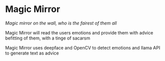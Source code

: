 # Magic Mirror
_Magic mirror on the wall, who is the fairest of them all_

Magic Mirror will read the users emotions and provide them with advice befitting of them, with a tinge of sacarsm

Magic Mirror uses deepface and OpenCV to detect emotions and llama API to generate text as advice
